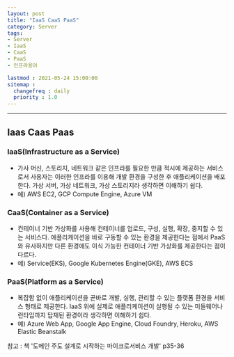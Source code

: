 ```yaml
---
layout: post
title: "IaaS CaaS PaaS"
category: Server
tags:
- Server
- IaaS
- CaaS
- PaaS
- 인프라용어

lastmod : 2021-05-24 15:00:00
sitemap :
  changefreq : daily
  priority : 1.0
---
```


***

## Iaas Caas Paas

<!--미리보기-->

### IaaS(Infrastructure as a Service)
- 가사 머신, 스토리지, 네트워크 같은 인프라를 필요한 만큼 적시에 제공하는 서비스로서 사용자는 이러한 인프라를 이용해 개발 환경을 구성한 후 애플리케이션을 배포한다. 가상 서버, 가상 네트워크, 가상 스토리지라 생각하면 이해하기 쉽다.
- 예) AWS EC2, GCP Compute Engine, Azure VM

### CaaS(Container as a Service)
- 컨테이너 기반 가상화를 사용해 컨테이너를 업로드, 구성, 실행, 확장, 중지할 수 있는 서비스다. 애플리케이션을 바로 구동할 수 있는 환경을 제공한다는 점에서 PaaS와 유사하지만 다른 환경에도 이식 가능한 컨테이너 기반 가상화를 제공한다는 점이 다르다.
- 예) Service(EKS), Google Kubernetes Engine(GKE), AWS ECS

### PaaS(Platform as a Service)
- 복잡함 없이 애플리케이션을 곧바로 개발, 실행, 관리할 수 있는 플랫폼 환경을 서비스 형태로 제공한다. IaaS 위에 실제로 애플리케이션이 실행될 수 있는 미들웨어나 런타임까지 탑재된 환경이라 생각하면 이해하기 쉽다.
- 예) Azure Web App, Google App Engine, Cloud Foundry, Heroku, AWS Elastic Beanstalk

참고 : 책 '도메인 주도 설계로 시작하는 마이크로서비스 개발' p35-36

